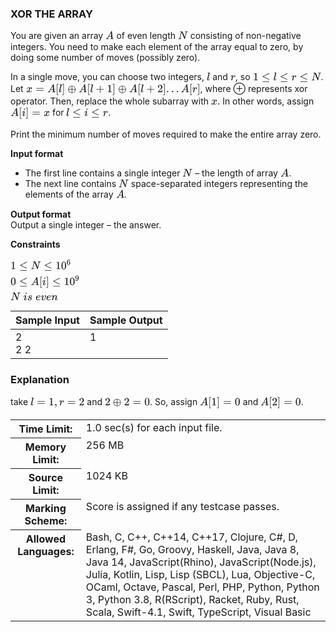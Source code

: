 ### XOR THE ARRAY

<p>You are given an array <svg width="1.743ex" height="2.143ex" viewBox="0 -805.7 750.5 922.5" role="img" focusable="false" aria-hidden="true" style="vertical-align: -0.271ex;"><defs><path stroke-width="1" id="E1-MJMATHI-41" d="M208 74Q208 50 254 46Q272 46 272 35Q272 34 270 22Q267 8 264 4T251 0Q249 0 239 0T205 1T141 2Q70 2 50 0H42Q35 7 35 11Q37 38 48 46H62Q132 49 164 96Q170 102 345 401T523 704Q530 716 547 716H555H572Q578 707 578 706L606 383Q634 60 636 57Q641 46 701 46Q726 46 726 36Q726 34 723 22Q720 7 718 4T704 0Q701 0 690 0T651 1T578 2Q484 2 455 0H443Q437 6 437 9T439 27Q443 40 445 43L449 46H469Q523 49 533 63L521 213H283L249 155Q208 86 208 74ZM516 260Q516 271 504 416T490 562L463 519Q447 492 400 412L310 260L413 259Q516 259 516 260Z"></path></defs><g stroke="currentColor" fill="currentColor" stroke-width="0" transform="matrix(1 0 0 -1 0 0)"><use xlink:href="#E1-MJMATHI-41" x="0" y="0"></use></g></svg> of even length <svg width="2.064ex" height="2.009ex" viewBox="0 -748.3 888.5 865.1" role="img" focusable="false" aria-hidden="true" style="vertical-align: -0.271ex;"><defs><path stroke-width="1" id="E2-MJMATHI-4E" d="M234 637Q231 637 226 637Q201 637 196 638T191 649Q191 676 202 682Q204 683 299 683Q376 683 387 683T401 677Q612 181 616 168L670 381Q723 592 723 606Q723 633 659 637Q635 637 635 648Q635 650 637 660Q641 676 643 679T653 683Q656 683 684 682T767 680Q817 680 843 681T873 682Q888 682 888 672Q888 650 880 642Q878 637 858 637Q787 633 769 597L620 7Q618 0 599 0Q585 0 582 2Q579 5 453 305L326 604L261 344Q196 88 196 79Q201 46 268 46H278Q284 41 284 38T282 19Q278 6 272 0H259Q228 2 151 2Q123 2 100 2T63 2T46 1Q31 1 31 10Q31 14 34 26T39 40Q41 46 62 46Q130 49 150 85Q154 91 221 362L289 634Q287 635 234 637Z"></path></defs><g stroke="currentColor" fill="currentColor" stroke-width="0" transform="matrix(1 0 0 -1 0 0)"><use xlink:href="#E2-MJMATHI-4E" x="0" y="0"></use></g></svg> consisting of non-negative integers. You need to make each element of the array equal to zero, by doing some number of moves (possibly zero).</p>
<p>In a single move, you can choose two integers, <svg width="0.693ex" height="2.143ex" viewBox="0 -805.7 298.5 922.5" role="img" focusable="false" aria-hidden="true" style="vertical-align: -0.271ex;"><defs><path stroke-width="1" id="E3-MJMATHI-6C" d="M117 59Q117 26 142 26Q179 26 205 131Q211 151 215 152Q217 153 225 153H229Q238 153 241 153T246 151T248 144Q247 138 245 128T234 90T214 43T183 6T137 -11Q101 -11 70 11T38 85Q38 97 39 102L104 360Q167 615 167 623Q167 626 166 628T162 632T157 634T149 635T141 636T132 637T122 637Q112 637 109 637T101 638T95 641T94 647Q94 649 96 661Q101 680 107 682T179 688Q194 689 213 690T243 693T254 694Q266 694 266 686Q266 675 193 386T118 83Q118 81 118 75T117 65V59Z"></path></defs><g stroke="currentColor" fill="currentColor" stroke-width="0" transform="matrix(1 0 0 -1 0 0)"><use xlink:href="#E3-MJMATHI-6C" x="0" y="0"></use></g></svg> and <svg width="1.049ex" height="1.476ex" viewBox="0 -518.7 451.5 635.5" role="img" focusable="false" aria-hidden="true" style="vertical-align: -0.271ex;"><defs><path stroke-width="1" id="E4-MJMATHI-72" d="M21 287Q22 290 23 295T28 317T38 348T53 381T73 411T99 433T132 442Q161 442 183 430T214 408T225 388Q227 382 228 382T236 389Q284 441 347 441H350Q398 441 422 400Q430 381 430 363Q430 333 417 315T391 292T366 288Q346 288 334 299T322 328Q322 376 378 392Q356 405 342 405Q286 405 239 331Q229 315 224 298T190 165Q156 25 151 16Q138 -11 108 -11Q95 -11 87 -5T76 7T74 17Q74 30 114 189T154 366Q154 405 128 405Q107 405 92 377T68 316T57 280Q55 278 41 278H27Q21 284 21 287Z"></path></defs><g stroke="currentColor" fill="currentColor" stroke-width="0" transform="matrix(1 0 0 -1 0 0)"><use xlink:href="#E4-MJMATHI-72" x="0" y="0"></use></g></svg>, so <svg width="14.263ex" height="2.409ex" viewBox="0 -805.7 6141.2 1037.3" role="img" focusable="false" aria-hidden="true" style="vertical-align: -0.538ex;"><defs><path stroke-width="1" id="E5-MJMAIN-31" d="M213 578L200 573Q186 568 160 563T102 556H83V602H102Q149 604 189 617T245 641T273 663Q275 666 285 666Q294 666 302 660V361L303 61Q310 54 315 52T339 48T401 46H427V0H416Q395 3 257 3Q121 3 100 0H88V46H114Q136 46 152 46T177 47T193 50T201 52T207 57T213 61V578Z"></path><path stroke-width="1" id="E5-MJMAIN-2264" d="M674 636Q682 636 688 630T694 615T687 601Q686 600 417 472L151 346L399 228Q687 92 691 87Q694 81 694 76Q694 58 676 56H670L382 192Q92 329 90 331Q83 336 83 348Q84 359 96 365Q104 369 382 500T665 634Q669 636 674 636ZM84 -118Q84 -108 99 -98H678Q694 -104 694 -118Q694 -130 679 -138H98Q84 -131 84 -118Z"></path><path stroke-width="1" id="E5-MJMATHI-6C" d="M117 59Q117 26 142 26Q179 26 205 131Q211 151 215 152Q217 153 225 153H229Q238 153 241 153T246 151T248 144Q247 138 245 128T234 90T214 43T183 6T137 -11Q101 -11 70 11T38 85Q38 97 39 102L104 360Q167 615 167 623Q167 626 166 628T162 632T157 634T149 635T141 636T132 637T122 637Q112 637 109 637T101 638T95 641T94 647Q94 649 96 661Q101 680 107 682T179 688Q194 689 213 690T243 693T254 694Q266 694 266 686Q266 675 193 386T118 83Q118 81 118 75T117 65V59Z"></path><path stroke-width="1" id="E5-MJMATHI-72" d="M21 287Q22 290 23 295T28 317T38 348T53 381T73 411T99 433T132 442Q161 442 183 430T214 408T225 388Q227 382 228 382T236 389Q284 441 347 441H350Q398 441 422 400Q430 381 430 363Q430 333 417 315T391 292T366 288Q346 288 334 299T322 328Q322 376 378 392Q356 405 342 405Q286 405 239 331Q229 315 224 298T190 165Q156 25 151 16Q138 -11 108 -11Q95 -11 87 -5T76 7T74 17Q74 30 114 189T154 366Q154 405 128 405Q107 405 92 377T68 316T57 280Q55 278 41 278H27Q21 284 21 287Z"></path><path stroke-width="1" id="E5-MJMATHI-4E" d="M234 637Q231 637 226 637Q201 637 196 638T191 649Q191 676 202 682Q204 683 299 683Q376 683 387 683T401 677Q612 181 616 168L670 381Q723 592 723 606Q723 633 659 637Q635 637 635 648Q635 650 637 660Q641 676 643 679T653 683Q656 683 684 682T767 680Q817 680 843 681T873 682Q888 682 888 672Q888 650 880 642Q878 637 858 637Q787 633 769 597L620 7Q618 0 599 0Q585 0 582 2Q579 5 453 305L326 604L261 344Q196 88 196 79Q201 46 268 46H278Q284 41 284 38T282 19Q278 6 272 0H259Q228 2 151 2Q123 2 100 2T63 2T46 1Q31 1 31 10Q31 14 34 26T39 40Q41 46 62 46Q130 49 150 85Q154 91 221 362L289 634Q287 635 234 637Z"></path></defs><g stroke="currentColor" fill="currentColor" stroke-width="0" transform="matrix(1 0 0 -1 0 0)"><use xlink:href="#E5-MJMAIN-31" x="0" y="0"></use><use xlink:href="#E5-MJMAIN-2264" x="778" y="0"></use><use xlink:href="#E5-MJMATHI-6C" x="1834" y="0"></use><use xlink:href="#E5-MJMAIN-2264" x="2410" y="0"></use><use xlink:href="#E5-MJMATHI-72" x="3467" y="0"></use><use xlink:href="#E5-MJMAIN-2264" x="4196" y="0"></use><use xlink:href="#E5-MJMATHI-4E" x="5252" y="0"></use></g></svg>. Let <svg width="36.492ex" height="2.809ex" viewBox="0 -863.1 15711.8 1209.6" role="img" focusable="false" aria-hidden="true" style="vertical-align: -0.805ex;"><defs><path stroke-width="1" id="E6-MJMATHI-78" d="M52 289Q59 331 106 386T222 442Q257 442 286 424T329 379Q371 442 430 442Q467 442 494 420T522 361Q522 332 508 314T481 292T458 288Q439 288 427 299T415 328Q415 374 465 391Q454 404 425 404Q412 404 406 402Q368 386 350 336Q290 115 290 78Q290 50 306 38T341 26Q378 26 414 59T463 140Q466 150 469 151T485 153H489Q504 153 504 145Q504 144 502 134Q486 77 440 33T333 -11Q263 -11 227 52Q186 -10 133 -10H127Q78 -10 57 16T35 71Q35 103 54 123T99 143Q142 143 142 101Q142 81 130 66T107 46T94 41L91 40Q91 39 97 36T113 29T132 26Q168 26 194 71Q203 87 217 139T245 247T261 313Q266 340 266 352Q266 380 251 392T217 404Q177 404 142 372T93 290Q91 281 88 280T72 278H58Q52 284 52 289Z"></path><path stroke-width="1" id="E6-MJMAIN-3D" d="M56 347Q56 360 70 367H707Q722 359 722 347Q722 336 708 328L390 327H72Q56 332 56 347ZM56 153Q56 168 72 173H708Q722 163 722 153Q722 140 707 133H70Q56 140 56 153Z"></path><path stroke-width="1" id="E6-MJMATHI-41" d="M208 74Q208 50 254 46Q272 46 272 35Q272 34 270 22Q267 8 264 4T251 0Q249 0 239 0T205 1T141 2Q70 2 50 0H42Q35 7 35 11Q37 38 48 46H62Q132 49 164 96Q170 102 345 401T523 704Q530 716 547 716H555H572Q578 707 578 706L606 383Q634 60 636 57Q641 46 701 46Q726 46 726 36Q726 34 723 22Q720 7 718 4T704 0Q701 0 690 0T651 1T578 2Q484 2 455 0H443Q437 6 437 9T439 27Q443 40 445 43L449 46H469Q523 49 533 63L521 213H283L249 155Q208 86 208 74ZM516 260Q516 271 504 416T490 562L463 519Q447 492 400 412L310 260L413 259Q516 259 516 260Z"></path><path stroke-width="1" id="E6-MJMAIN-5B" d="M118 -250V750H255V710H158V-210H255V-250H118Z"></path><path stroke-width="1" id="E6-MJMATHI-6C" d="M117 59Q117 26 142 26Q179 26 205 131Q211 151 215 152Q217 153 225 153H229Q238 153 241 153T246 151T248 144Q247 138 245 128T234 90T214 43T183 6T137 -11Q101 -11 70 11T38 85Q38 97 39 102L104 360Q167 615 167 623Q167 626 166 628T162 632T157 634T149 635T141 636T132 637T122 637Q112 637 109 637T101 638T95 641T94 647Q94 649 96 661Q101 680 107 682T179 688Q194 689 213 690T243 693T254 694Q266 694 266 686Q266 675 193 386T118 83Q118 81 118 75T117 65V59Z"></path><path stroke-width="1" id="E6-MJMAIN-5D" d="M22 710V750H159V-250H22V-210H119V710H22Z"></path><path stroke-width="1" id="E6-MJMAIN-2295" d="M56 250Q56 394 156 488T384 583Q530 583 626 485T722 250Q722 110 625 14T390 -83Q249 -83 153 14T56 250ZM364 542Q308 539 251 509T148 418T96 278V270H369V542H364ZM681 278Q675 338 650 386T592 462T522 509T458 535T412 542H409V270H681V278ZM96 222Q104 150 139 95T219 12T302 -29T366 -42H369V230H96V222ZM681 222V230H409V-42H412Q429 -42 456 -36T521 -10T590 37T649 113T681 222Z"></path><path stroke-width="1" id="E6-MJMAIN-2B" d="M56 237T56 250T70 270H369V420L370 570Q380 583 389 583Q402 583 409 568V270H707Q722 262 722 250T707 230H409V-68Q401 -82 391 -82H389H387Q375 -82 369 -68V230H70Q56 237 56 250Z"></path><path stroke-width="1" id="E6-MJMAIN-31" d="M213 578L200 573Q186 568 160 563T102 556H83V602H102Q149 604 189 617T245 641T273 663Q275 666 285 666Q294 666 302 660V361L303 61Q310 54 315 52T339 48T401 46H427V0H416Q395 3 257 3Q121 3 100 0H88V46H114Q136 46 152 46T177 47T193 50T201 52T207 57T213 61V578Z"></path><path stroke-width="1" id="E6-MJMAIN-32" d="M109 429Q82 429 66 447T50 491Q50 562 103 614T235 666Q326 666 387 610T449 465Q449 422 429 383T381 315T301 241Q265 210 201 149L142 93L218 92Q375 92 385 97Q392 99 409 186V189H449V186Q448 183 436 95T421 3V0H50V19V31Q50 38 56 46T86 81Q115 113 136 137Q145 147 170 174T204 211T233 244T261 278T284 308T305 340T320 369T333 401T340 431T343 464Q343 527 309 573T212 619Q179 619 154 602T119 569T109 550Q109 549 114 549Q132 549 151 535T170 489Q170 464 154 447T109 429Z"></path><path stroke-width="1" id="E6-MJMAIN-2E" d="M78 60Q78 84 95 102T138 120Q162 120 180 104T199 61Q199 36 182 18T139 0T96 17T78 60Z"></path><path stroke-width="1" id="E6-MJMATHI-72" d="M21 287Q22 290 23 295T28 317T38 348T53 381T73 411T99 433T132 442Q161 442 183 430T214 408T225 388Q227 382 228 382T236 389Q284 441 347 441H350Q398 441 422 400Q430 381 430 363Q430 333 417 315T391 292T366 288Q346 288 334 299T322 328Q322 376 378 392Q356 405 342 405Q286 405 239 331Q229 315 224 298T190 165Q156 25 151 16Q138 -11 108 -11Q95 -11 87 -5T76 7T74 17Q74 30 114 189T154 366Q154 405 128 405Q107 405 92 377T68 316T57 280Q55 278 41 278H27Q21 284 21 287Z"></path></defs><g stroke="currentColor" fill="currentColor" stroke-width="0" transform="matrix(1 0 0 -1 0 0)"><use xlink:href="#E6-MJMATHI-78" x="0" y="0"></use><use xlink:href="#E6-MJMAIN-3D" x="850" y="0"></use><use xlink:href="#E6-MJMATHI-41" x="1906" y="0"></use><use xlink:href="#E6-MJMAIN-5B" x="2657" y="0"></use><use xlink:href="#E6-MJMATHI-6C" x="2935" y="0"></use><use xlink:href="#E6-MJMAIN-5D" x="3234" y="0"></use><use xlink:href="#E6-MJMAIN-2295" x="3734" y="0"></use><use xlink:href="#E6-MJMATHI-41" x="4735" y="0"></use><use xlink:href="#E6-MJMAIN-5B" x="5486" y="0"></use><use xlink:href="#E6-MJMATHI-6C" x="5764" y="0"></use><use xlink:href="#E6-MJMAIN-2B" x="6285" y="0"></use><use xlink:href="#E6-MJMAIN-31" x="7285" y="0"></use><use xlink:href="#E6-MJMAIN-5D" x="7786" y="0"></use><use xlink:href="#E6-MJMAIN-2295" x="8287" y="0"></use><use xlink:href="#E6-MJMATHI-41" x="9287" y="0"></use><use xlink:href="#E6-MJMAIN-5B" x="10038" y="0"></use><use xlink:href="#E6-MJMATHI-6C" x="10316" y="0"></use><use xlink:href="#E6-MJMAIN-2B" x="10837" y="0"></use><use xlink:href="#E6-MJMAIN-32" x="11838" y="0"></use><use xlink:href="#E6-MJMAIN-5D" x="12338" y="0"></use><use xlink:href="#E6-MJMAIN-2E" x="12617" y="0"></use><use xlink:href="#E6-MJMAIN-2E" x="13062" y="0"></use><use xlink:href="#E6-MJMAIN-2E" x="13507" y="0"></use><use xlink:href="#E6-MJMATHI-41" x="13952" y="0"></use><use xlink:href="#E6-MJMAIN-5B" x="14703" y="0"></use><use xlink:href="#E6-MJMATHI-72" x="14981" y="0"></use><use xlink:href="#E6-MJMAIN-5D" x="15433" y="0"></use></g></svg>, where ⊕ represents xor operator. Then, replace the whole subarray with <svg width="1.33ex" height="1.476ex" viewBox="0 -518.7 572.5 635.5" role="img" focusable="false" aria-hidden="true" style="vertical-align: -0.271ex;"><defs><path stroke-width="1" id="E7-MJMATHI-78" d="M52 289Q59 331 106 386T222 442Q257 442 286 424T329 379Q371 442 430 442Q467 442 494 420T522 361Q522 332 508 314T481 292T458 288Q439 288 427 299T415 328Q415 374 465 391Q454 404 425 404Q412 404 406 402Q368 386 350 336Q290 115 290 78Q290 50 306 38T341 26Q378 26 414 59T463 140Q466 150 469 151T485 153H489Q504 153 504 145Q504 144 502 134Q486 77 440 33T333 -11Q263 -11 227 52Q186 -10 133 -10H127Q78 -10 57 16T35 71Q35 103 54 123T99 143Q142 143 142 101Q142 81 130 66T107 46T94 41L91 40Q91 39 97 36T113 29T132 26Q168 26 194 71Q203 87 217 139T245 247T261 313Q266 340 266 352Q266 380 251 392T217 404Q177 404 142 372T93 290Q91 281 88 280T72 278H58Q52 284 52 289Z"></path></defs><g stroke="currentColor" fill="currentColor" stroke-width="0" transform="matrix(1 0 0 -1 0 0)"><use xlink:href="#E7-MJMATHI-78" x="0" y="0"></use></g></svg>. In other words, assign <svg width="8.267ex" height="2.809ex" viewBox="0 -863.1 3559.6 1209.6" role="img" focusable="false" aria-hidden="true" style="vertical-align: -0.805ex;"><defs><path stroke-width="1" id="E8-MJMATHI-41" d="M208 74Q208 50 254 46Q272 46 272 35Q272 34 270 22Q267 8 264 4T251 0Q249 0 239 0T205 1T141 2Q70 2 50 0H42Q35 7 35 11Q37 38 48 46H62Q132 49 164 96Q170 102 345 401T523 704Q530 716 547 716H555H572Q578 707 578 706L606 383Q634 60 636 57Q641 46 701 46Q726 46 726 36Q726 34 723 22Q720 7 718 4T704 0Q701 0 690 0T651 1T578 2Q484 2 455 0H443Q437 6 437 9T439 27Q443 40 445 43L449 46H469Q523 49 533 63L521 213H283L249 155Q208 86 208 74ZM516 260Q516 271 504 416T490 562L463 519Q447 492 400 412L310 260L413 259Q516 259 516 260Z"></path><path stroke-width="1" id="E8-MJMAIN-5B" d="M118 -250V750H255V710H158V-210H255V-250H118Z"></path><path stroke-width="1" id="E8-MJMATHI-69" d="M184 600Q184 624 203 642T247 661Q265 661 277 649T290 619Q290 596 270 577T226 557Q211 557 198 567T184 600ZM21 287Q21 295 30 318T54 369T98 420T158 442Q197 442 223 419T250 357Q250 340 236 301T196 196T154 83Q149 61 149 51Q149 26 166 26Q175 26 185 29T208 43T235 78T260 137Q263 149 265 151T282 153Q302 153 302 143Q302 135 293 112T268 61T223 11T161 -11Q129 -11 102 10T74 74Q74 91 79 106T122 220Q160 321 166 341T173 380Q173 404 156 404H154Q124 404 99 371T61 287Q60 286 59 284T58 281T56 279T53 278T49 278T41 278H27Q21 284 21 287Z"></path><path stroke-width="1" id="E8-MJMAIN-5D" d="M22 710V750H159V-250H22V-210H119V710H22Z"></path><path stroke-width="1" id="E8-MJMAIN-3D" d="M56 347Q56 360 70 367H707Q722 359 722 347Q722 336 708 328L390 327H72Q56 332 56 347ZM56 153Q56 168 72 173H708Q722 163 722 153Q722 140 707 133H70Q56 140 56 153Z"></path><path stroke-width="1" id="E8-MJMATHI-78" d="M52 289Q59 331 106 386T222 442Q257 442 286 424T329 379Q371 442 430 442Q467 442 494 420T522 361Q522 332 508 314T481 292T458 288Q439 288 427 299T415 328Q415 374 465 391Q454 404 425 404Q412 404 406 402Q368 386 350 336Q290 115 290 78Q290 50 306 38T341 26Q378 26 414 59T463 140Q466 150 469 151T485 153H489Q504 153 504 145Q504 144 502 134Q486 77 440 33T333 -11Q263 -11 227 52Q186 -10 133 -10H127Q78 -10 57 16T35 71Q35 103 54 123T99 143Q142 143 142 101Q142 81 130 66T107 46T94 41L91 40Q91 39 97 36T113 29T132 26Q168 26 194 71Q203 87 217 139T245 247T261 313Q266 340 266 352Q266 380 251 392T217 404Q177 404 142 372T93 290Q91 281 88 280T72 278H58Q52 284 52 289Z"></path></defs><g stroke="currentColor" fill="currentColor" stroke-width="0" transform="matrix(1 0 0 -1 0 0)"><use xlink:href="#E8-MJMATHI-41" x="0" y="0"></use><use xlink:href="#E8-MJMAIN-5B" x="750" y="0"></use><use xlink:href="#E8-MJMATHI-69" x="1029" y="0"></use><use xlink:href="#E8-MJMAIN-5D" x="1374" y="0"></use><use xlink:href="#E8-MJMAIN-3D" x="1930" y="0"></use><use xlink:href="#E8-MJMATHI-78" x="2987" y="0"></use></g></svg> for <svg width="8.741ex" height="2.409ex" viewBox="0 -805.7 3763.6 1037.3" role="img" focusable="false" aria-hidden="true" style="vertical-align: -0.538ex;"><defs><path stroke-width="1" id="E9-MJMATHI-6C" d="M117 59Q117 26 142 26Q179 26 205 131Q211 151 215 152Q217 153 225 153H229Q238 153 241 153T246 151T248 144Q247 138 245 128T234 90T214 43T183 6T137 -11Q101 -11 70 11T38 85Q38 97 39 102L104 360Q167 615 167 623Q167 626 166 628T162 632T157 634T149 635T141 636T132 637T122 637Q112 637 109 637T101 638T95 641T94 647Q94 649 96 661Q101 680 107 682T179 688Q194 689 213 690T243 693T254 694Q266 694 266 686Q266 675 193 386T118 83Q118 81 118 75T117 65V59Z"></path><path stroke-width="1" id="E9-MJMAIN-2264" d="M674 636Q682 636 688 630T694 615T687 601Q686 600 417 472L151 346L399 228Q687 92 691 87Q694 81 694 76Q694 58 676 56H670L382 192Q92 329 90 331Q83 336 83 348Q84 359 96 365Q104 369 382 500T665 634Q669 636 674 636ZM84 -118Q84 -108 99 -98H678Q694 -104 694 -118Q694 -130 679 -138H98Q84 -131 84 -118Z"></path><path stroke-width="1" id="E9-MJMATHI-69" d="M184 600Q184 624 203 642T247 661Q265 661 277 649T290 619Q290 596 270 577T226 557Q211 557 198 567T184 600ZM21 287Q21 295 30 318T54 369T98 420T158 442Q197 442 223 419T250 357Q250 340 236 301T196 196T154 83Q149 61 149 51Q149 26 166 26Q175 26 185 29T208 43T235 78T260 137Q263 149 265 151T282 153Q302 153 302 143Q302 135 293 112T268 61T223 11T161 -11Q129 -11 102 10T74 74Q74 91 79 106T122 220Q160 321 166 341T173 380Q173 404 156 404H154Q124 404 99 371T61 287Q60 286 59 284T58 281T56 279T53 278T49 278T41 278H27Q21 284 21 287Z"></path><path stroke-width="1" id="E9-MJMATHI-72" d="M21 287Q22 290 23 295T28 317T38 348T53 381T73 411T99 433T132 442Q161 442 183 430T214 408T225 388Q227 382 228 382T236 389Q284 441 347 441H350Q398 441 422 400Q430 381 430 363Q430 333 417 315T391 292T366 288Q346 288 334 299T322 328Q322 376 378 392Q356 405 342 405Q286 405 239 331Q229 315 224 298T190 165Q156 25 151 16Q138 -11 108 -11Q95 -11 87 -5T76 7T74 17Q74 30 114 189T154 366Q154 405 128 405Q107 405 92 377T68 316T57 280Q55 278 41 278H27Q21 284 21 287Z"></path></defs><g stroke="currentColor" fill="currentColor" stroke-width="0" transform="matrix(1 0 0 -1 0 0)"><use xlink:href="#E9-MJMATHI-6C" x="0" y="0"></use><use xlink:href="#E9-MJMAIN-2264" x="576" y="0"></use><use xlink:href="#E9-MJMATHI-69" x="1632" y="0"></use><use xlink:href="#E9-MJMAIN-2264" x="2255" y="0"></use><use xlink:href="#E9-MJMATHI-72" x="3312" y="0"></use></g></svg>.</p>
<p>Print the minimum number of moves required to make the entire array zero.</p>
<p><strong>Input format</strong></p>
<ul>
	<li>The first line contains a single integer <svg width="2.064ex" height="2.009ex" viewBox="0 -748.3 888.5 865.1" role="img" focusable="false" aria-hidden="true" style="vertical-align: -0.271ex;"><defs><path stroke-width="1" id="E10-MJMATHI-4E" d="M234 637Q231 637 226 637Q201 637 196 638T191 649Q191 676 202 682Q204 683 299 683Q376 683 387 683T401 677Q612 181 616 168L670 381Q723 592 723 606Q723 633 659 637Q635 637 635 648Q635 650 637 660Q641 676 643 679T653 683Q656 683 684 682T767 680Q817 680 843 681T873 682Q888 682 888 672Q888 650 880 642Q878 637 858 637Q787 633 769 597L620 7Q618 0 599 0Q585 0 582 2Q579 5 453 305L326 604L261 344Q196 88 196 79Q201 46 268 46H278Q284 41 284 38T282 19Q278 6 272 0H259Q228 2 151 2Q123 2 100 2T63 2T46 1Q31 1 31 10Q31 14 34 26T39 40Q41 46 62 46Q130 49 150 85Q154 91 221 362L289 634Q287 635 234 637Z"></path></defs><g stroke="currentColor" fill="currentColor" stroke-width="0" transform="matrix(1 0 0 -1 0 0)"><use xlink:href="#E10-MJMATHI-4E" x="0" y="0"></use></g></svg> – the length of array <svg width="1.743ex" height="2.143ex" viewBox="0 -805.7 750.5 922.5" role="img" focusable="false" aria-hidden="true" style="vertical-align: -0.271ex;"><defs><path stroke-width="1" id="E11-MJMATHI-41" d="M208 74Q208 50 254 46Q272 46 272 35Q272 34 270 22Q267 8 264 4T251 0Q249 0 239 0T205 1T141 2Q70 2 50 0H42Q35 7 35 11Q37 38 48 46H62Q132 49 164 96Q170 102 345 401T523 704Q530 716 547 716H555H572Q578 707 578 706L606 383Q634 60 636 57Q641 46 701 46Q726 46 726 36Q726 34 723 22Q720 7 718 4T704 0Q701 0 690 0T651 1T578 2Q484 2 455 0H443Q437 6 437 9T439 27Q443 40 445 43L449 46H469Q523 49 533 63L521 213H283L249 155Q208 86 208 74ZM516 260Q516 271 504 416T490 562L463 519Q447 492 400 412L310 260L413 259Q516 259 516 260Z"></path></defs><g stroke="currentColor" fill="currentColor" stroke-width="0" transform="matrix(1 0 0 -1 0 0)"><use xlink:href="#E11-MJMATHI-41" x="0" y="0"></use></g></svg>.</li>
	<li>The next line contains <svg width="2.064ex" height="2.009ex" viewBox="0 -748.3 888.5 865.1" role="img" focusable="false" aria-hidden="true" style="vertical-align: -0.271ex;"><defs><path stroke-width="1" id="E12-MJMATHI-4E" d="M234 637Q231 637 226 637Q201 637 196 638T191 649Q191 676 202 682Q204 683 299 683Q376 683 387 683T401 677Q612 181 616 168L670 381Q723 592 723 606Q723 633 659 637Q635 637 635 648Q635 650 637 660Q641 676 643 679T653 683Q656 683 684 682T767 680Q817 680 843 681T873 682Q888 682 888 672Q888 650 880 642Q878 637 858 637Q787 633 769 597L620 7Q618 0 599 0Q585 0 582 2Q579 5 453 305L326 604L261 344Q196 88 196 79Q201 46 268 46H278Q284 41 284 38T282 19Q278 6 272 0H259Q228 2 151 2Q123 2 100 2T63 2T46 1Q31 1 31 10Q31 14 34 26T39 40Q41 46 62 46Q130 49 150 85Q154 91 221 362L289 634Q287 635 234 637Z"></path></defs><g stroke="currentColor" fill="currentColor" stroke-width="0" transform="matrix(1 0 0 -1 0 0)"><use xlink:href="#E12-MJMATHI-4E" x="0" y="0"></use></g></svg> space-separated integers representing the elements of the array <svg width="1.743ex" height="2.143ex" viewBox="0 -805.7 750.5 922.5" role="img" focusable="false" aria-hidden="true" style="vertical-align: -0.271ex;"><defs><path stroke-width="1" id="E13-MJMATHI-41" d="M208 74Q208 50 254 46Q272 46 272 35Q272 34 270 22Q267 8 264 4T251 0Q249 0 239 0T205 1T141 2Q70 2 50 0H42Q35 7 35 11Q37 38 48 46H62Q132 49 164 96Q170 102 345 401T523 704Q530 716 547 716H555H572Q578 707 578 706L606 383Q634 60 636 57Q641 46 701 46Q726 46 726 36Q726 34 723 22Q720 7 718 4T704 0Q701 0 690 0T651 1T578 2Q484 2 455 0H443Q437 6 437 9T439 27Q443 40 445 43L449 46H469Q523 49 533 63L521 213H283L249 155Q208 86 208 74ZM516 260Q516 271 504 416T490 562L463 519Q447 492 400 412L310 260L413 259Q516 259 516 260Z"></path></defs><g stroke="currentColor" fill="currentColor" stroke-width="0" transform="matrix(1 0 0 -1 0 0)"><use xlink:href="#E13-MJMATHI-41" x="0" y="0"></use></g></svg>.</li>
</ul>
<p><strong>Output format</strong><br>
Output a single integer – the answer.</p>
<p><strong>Constraints</strong></p>
<p><svg width="14.578ex" height="8.943ex" viewBox="0 -977.9 6276.5 3850.3" role="img" focusable="false" aria-hidden="true" style="vertical-align: -6.671ex;"><defs><path stroke-width="1" id="E14-MJMAIN-31" d="M213 578L200 573Q186 568 160 563T102 556H83V602H102Q149 604 189 617T245 641T273 663Q275 666 285 666Q294 666 302 660V361L303 61Q310 54 315 52T339 48T401 46H427V0H416Q395 3 257 3Q121 3 100 0H88V46H114Q136 46 152 46T177 47T193 50T201 52T207 57T213 61V578Z"></path><path stroke-width="1" id="E14-MJMAIN-2264" d="M674 636Q682 636 688 630T694 615T687 601Q686 600 417 472L151 346L399 228Q687 92 691 87Q694 81 694 76Q694 58 676 56H670L382 192Q92 329 90 331Q83 336 83 348Q84 359 96 365Q104 369 382 500T665 634Q669 636 674 636ZM84 -118Q84 -108 99 -98H678Q694 -104 694 -118Q694 -130 679 -138H98Q84 -131 84 -118Z"></path><path stroke-width="1" id="E14-MJMATHI-4E" d="M234 637Q231 637 226 637Q201 637 196 638T191 649Q191 676 202 682Q204 683 299 683Q376 683 387 683T401 677Q612 181 616 168L670 381Q723 592 723 606Q723 633 659 637Q635 637 635 648Q635 650 637 660Q641 676 643 679T653 683Q656 683 684 682T767 680Q817 680 843 681T873 682Q888 682 888 672Q888 650 880 642Q878 637 858 637Q787 633 769 597L620 7Q618 0 599 0Q585 0 582 2Q579 5 453 305L326 604L261 344Q196 88 196 79Q201 46 268 46H278Q284 41 284 38T282 19Q278 6 272 0H259Q228 2 151 2Q123 2 100 2T63 2T46 1Q31 1 31 10Q31 14 34 26T39 40Q41 46 62 46Q130 49 150 85Q154 91 221 362L289 634Q287 635 234 637Z"></path><path stroke-width="1" id="E14-MJMAIN-30" d="M96 585Q152 666 249 666Q297 666 345 640T423 548Q460 465 460 320Q460 165 417 83Q397 41 362 16T301 -15T250 -22Q224 -22 198 -16T137 16T82 83Q39 165 39 320Q39 494 96 585ZM321 597Q291 629 250 629Q208 629 178 597Q153 571 145 525T137 333Q137 175 145 125T181 46Q209 16 250 16Q290 16 318 46Q347 76 354 130T362 333Q362 478 354 524T321 597Z"></path><path stroke-width="1" id="E14-MJMAIN-36" d="M42 313Q42 476 123 571T303 666Q372 666 402 630T432 550Q432 525 418 510T379 495Q356 495 341 509T326 548Q326 592 373 601Q351 623 311 626Q240 626 194 566Q147 500 147 364L148 360Q153 366 156 373Q197 433 263 433H267Q313 433 348 414Q372 400 396 374T435 317Q456 268 456 210V192Q456 169 451 149Q440 90 387 34T253 -22Q225 -22 199 -14T143 16T92 75T56 172T42 313ZM257 397Q227 397 205 380T171 335T154 278T148 216Q148 133 160 97T198 39Q222 21 251 21Q302 21 329 59Q342 77 347 104T352 209Q352 289 347 316T329 361Q302 397 257 397Z"></path><path stroke-width="1" id="E14-MJMATHI-41" d="M208 74Q208 50 254 46Q272 46 272 35Q272 34 270 22Q267 8 264 4T251 0Q249 0 239 0T205 1T141 2Q70 2 50 0H42Q35 7 35 11Q37 38 48 46H62Q132 49 164 96Q170 102 345 401T523 704Q530 716 547 716H555H572Q578 707 578 706L606 383Q634 60 636 57Q641 46 701 46Q726 46 726 36Q726 34 723 22Q720 7 718 4T704 0Q701 0 690 0T651 1T578 2Q484 2 455 0H443Q437 6 437 9T439 27Q443 40 445 43L449 46H469Q523 49 533 63L521 213H283L249 155Q208 86 208 74ZM516 260Q516 271 504 416T490 562L463 519Q447 492 400 412L310 260L413 259Q516 259 516 260Z"></path><path stroke-width="1" id="E14-MJMAIN-5B" d="M118 -250V750H255V710H158V-210H255V-250H118Z"></path><path stroke-width="1" id="E14-MJMATHI-69" d="M184 600Q184 624 203 642T247 661Q265 661 277 649T290 619Q290 596 270 577T226 557Q211 557 198 567T184 600ZM21 287Q21 295 30 318T54 369T98 420T158 442Q197 442 223 419T250 357Q250 340 236 301T196 196T154 83Q149 61 149 51Q149 26 166 26Q175 26 185 29T208 43T235 78T260 137Q263 149 265 151T282 153Q302 153 302 143Q302 135 293 112T268 61T223 11T161 -11Q129 -11 102 10T74 74Q74 91 79 106T122 220Q160 321 166 341T173 380Q173 404 156 404H154Q124 404 99 371T61 287Q60 286 59 284T58 281T56 279T53 278T49 278T41 278H27Q21 284 21 287Z"></path><path stroke-width="1" id="E14-MJMAIN-5D" d="M22 710V750H159V-250H22V-210H119V710H22Z"></path><path stroke-width="1" id="E14-MJMAIN-39" d="M352 287Q304 211 232 211Q154 211 104 270T44 396Q42 412 42 436V444Q42 537 111 606Q171 666 243 666Q245 666 249 666T257 665H261Q273 665 286 663T323 651T370 619T413 560Q456 472 456 334Q456 194 396 97Q361 41 312 10T208 -22Q147 -22 108 7T68 93T121 149Q143 149 158 135T173 96Q173 78 164 65T148 49T135 44L131 43Q131 41 138 37T164 27T206 22H212Q272 22 313 86Q352 142 352 280V287ZM244 248Q292 248 321 297T351 430Q351 508 343 542Q341 552 337 562T323 588T293 615T246 625Q208 625 181 598Q160 576 154 546T147 441Q147 358 152 329T172 282Q197 248 244 248Z"></path><path stroke-width="1" id="E14-MJMATHI-73" d="M131 289Q131 321 147 354T203 415T300 442Q362 442 390 415T419 355Q419 323 402 308T364 292Q351 292 340 300T328 326Q328 342 337 354T354 372T367 378Q368 378 368 379Q368 382 361 388T336 399T297 405Q249 405 227 379T204 326Q204 301 223 291T278 274T330 259Q396 230 396 163Q396 135 385 107T352 51T289 7T195 -10Q118 -10 86 19T53 87Q53 126 74 143T118 160Q133 160 146 151T160 120Q160 94 142 76T111 58Q109 57 108 57T107 55Q108 52 115 47T146 34T201 27Q237 27 263 38T301 66T318 97T323 122Q323 150 302 164T254 181T195 196T148 231Q131 256 131 289Z"></path><path stroke-width="1" id="E14-MJMATHI-65" d="M39 168Q39 225 58 272T107 350T174 402T244 433T307 442H310Q355 442 388 420T421 355Q421 265 310 237Q261 224 176 223Q139 223 138 221Q138 219 132 186T125 128Q125 81 146 54T209 26T302 45T394 111Q403 121 406 121Q410 121 419 112T429 98T420 82T390 55T344 24T281 -1T205 -11Q126 -11 83 42T39 168ZM373 353Q367 405 305 405Q272 405 244 391T199 357T170 316T154 280T149 261Q149 260 169 260Q282 260 327 284T373 353Z"></path><path stroke-width="1" id="E14-MJMATHI-76" d="M173 380Q173 405 154 405Q130 405 104 376T61 287Q60 286 59 284T58 281T56 279T53 278T49 278T41 278H27Q21 284 21 287Q21 294 29 316T53 368T97 419T160 441Q202 441 225 417T249 361Q249 344 246 335Q246 329 231 291T200 202T182 113Q182 86 187 69Q200 26 250 26Q287 26 319 60T369 139T398 222T409 277Q409 300 401 317T383 343T365 361T357 383Q357 405 376 424T417 443Q436 443 451 425T467 367Q467 340 455 284T418 159T347 40T241 -11Q177 -11 139 22Q102 54 102 117Q102 148 110 181T151 298Q173 362 173 380Z"></path><path stroke-width="1" id="E14-MJMATHI-6E" d="M21 287Q22 293 24 303T36 341T56 388T89 425T135 442Q171 442 195 424T225 390T231 369Q231 367 232 367L243 378Q304 442 382 442Q436 442 469 415T503 336T465 179T427 52Q427 26 444 26Q450 26 453 27Q482 32 505 65T540 145Q542 153 560 153Q580 153 580 145Q580 144 576 130Q568 101 554 73T508 17T439 -10Q392 -10 371 17T350 73Q350 92 386 193T423 345Q423 404 379 404H374Q288 404 229 303L222 291L189 157Q156 26 151 16Q138 -11 108 -11Q95 -11 87 -5T76 7T74 17Q74 30 112 180T152 343Q153 348 153 366Q153 405 129 405Q91 405 66 305Q60 285 60 284Q58 278 41 278H27Q21 284 21 287Z"></path></defs><g stroke="currentColor" fill="currentColor" stroke-width="0" transform="matrix(1 0 0 -1 0 0)"><use xlink:href="#E14-MJMAIN-31" x="0" y="0"></use><use xlink:href="#E14-MJMAIN-2264" x="778" y="0"></use><use xlink:href="#E14-MJMATHI-4E" x="1834" y="0"></use><use xlink:href="#E14-MJMAIN-2264" x="3000" y="0"></use><g transform="translate(4057,0)"><use xlink:href="#E14-MJMAIN-31"></use><use xlink:href="#E14-MJMAIN-30" x="500" y="0"></use><use transform="scale(0.707)" xlink:href="#E14-MJMAIN-36" x="1415" y="557"></use></g><g transform="translate(0,-1436)"><use xlink:href="#E14-MJMAIN-30" x="0" y="0"></use><use xlink:href="#E14-MJMAIN-2264" x="778" y="0"></use><use xlink:href="#E14-MJMATHI-41" x="1834" y="0"></use><use xlink:href="#E14-MJMAIN-5B" x="2585" y="0"></use><use xlink:href="#E14-MJMATHI-69" x="2863" y="0"></use><use xlink:href="#E14-MJMAIN-5D" x="3209" y="0"></use><use xlink:href="#E14-MJMAIN-2264" x="3765" y="0"></use><g transform="translate(4821,0)"><use xlink:href="#E14-MJMAIN-31"></use><use xlink:href="#E14-MJMAIN-30" x="500" y="0"></use><use transform="scale(0.707)" xlink:href="#E14-MJMAIN-39" x="1415" y="557"></use></g></g><g transform="translate(0,-2801)"><use xlink:href="#E14-MJMATHI-4E" x="0" y="0"></use><use xlink:href="#E14-MJMATHI-69" x="1166" y="0"></use><use xlink:href="#E14-MJMATHI-73" x="1511" y="0"></use><use xlink:href="#E14-MJMATHI-65" x="2259" y="0"></use><use xlink:href="#E14-MJMATHI-76" x="2725" y="0"></use><use xlink:href="#E14-MJMATHI-65" x="3211" y="0"></use><use xlink:href="#E14-MJMATHI-6E" x="3677" y="0"></use></g></g></svg></p>
<table>
  <thead>
    <th>Sample Input</th>
    <th>Sample Output</th>
  </thead>
  <tbody valign="top">
    <td>2<br>2 2</td>
    <td>1</td>
  </tbody>
</table>

### Explanation

<p>take <svg width="11.298ex" height="2.543ex" viewBox="0 -805.7 4864.3 1094.7" role="img" focusable="false" aria-hidden="true" style="vertical-align: -0.671ex;"><defs><path stroke-width="1" id="E15-MJMATHI-6C" d="M117 59Q117 26 142 26Q179 26 205 131Q211 151 215 152Q217 153 225 153H229Q238 153 241 153T246 151T248 144Q247 138 245 128T234 90T214 43T183 6T137 -11Q101 -11 70 11T38 85Q38 97 39 102L104 360Q167 615 167 623Q167 626 166 628T162 632T157 634T149 635T141 636T132 637T122 637Q112 637 109 637T101 638T95 641T94 647Q94 649 96 661Q101 680 107 682T179 688Q194 689 213 690T243 693T254 694Q266 694 266 686Q266 675 193 386T118 83Q118 81 118 75T117 65V59Z"></path><path stroke-width="1" id="E15-MJMAIN-3D" d="M56 347Q56 360 70 367H707Q722 359 722 347Q722 336 708 328L390 327H72Q56 332 56 347ZM56 153Q56 168 72 173H708Q722 163 722 153Q722 140 707 133H70Q56 140 56 153Z"></path><path stroke-width="1" id="E15-MJMAIN-31" d="M213 578L200 573Q186 568 160 563T102 556H83V602H102Q149 604 189 617T245 641T273 663Q275 666 285 666Q294 666 302 660V361L303 61Q310 54 315 52T339 48T401 46H427V0H416Q395 3 257 3Q121 3 100 0H88V46H114Q136 46 152 46T177 47T193 50T201 52T207 57T213 61V578Z"></path><path stroke-width="1" id="E15-MJMAIN-2C" d="M78 35T78 60T94 103T137 121Q165 121 187 96T210 8Q210 -27 201 -60T180 -117T154 -158T130 -185T117 -194Q113 -194 104 -185T95 -172Q95 -168 106 -156T131 -126T157 -76T173 -3V9L172 8Q170 7 167 6T161 3T152 1T140 0Q113 0 96 17Z"></path><path stroke-width="1" id="E15-MJMATHI-72" d="M21 287Q22 290 23 295T28 317T38 348T53 381T73 411T99 433T132 442Q161 442 183 430T214 408T225 388Q227 382 228 382T236 389Q284 441 347 441H350Q398 441 422 400Q430 381 430 363Q430 333 417 315T391 292T366 288Q346 288 334 299T322 328Q322 376 378 392Q356 405 342 405Q286 405 239 331Q229 315 224 298T190 165Q156 25 151 16Q138 -11 108 -11Q95 -11 87 -5T76 7T74 17Q74 30 114 189T154 366Q154 405 128 405Q107 405 92 377T68 316T57 280Q55 278 41 278H27Q21 284 21 287Z"></path><path stroke-width="1" id="E15-MJMAIN-32" d="M109 429Q82 429 66 447T50 491Q50 562 103 614T235 666Q326 666 387 610T449 465Q449 422 429 383T381 315T301 241Q265 210 201 149L142 93L218 92Q375 92 385 97Q392 99 409 186V189H449V186Q448 183 436 95T421 3V0H50V19V31Q50 38 56 46T86 81Q115 113 136 137Q145 147 170 174T204 211T233 244T261 278T284 308T305 340T320 369T333 401T340 431T343 464Q343 527 309 573T212 619Q179 619 154 602T119 569T109 550Q109 549 114 549Q132 549 151 535T170 489Q170 464 154 447T109 429Z"></path></defs><g stroke="currentColor" fill="currentColor" stroke-width="0" transform="matrix(1 0 0 -1 0 0)"><use xlink:href="#E15-MJMATHI-6C" x="0" y="0"></use><use xlink:href="#E15-MJMAIN-3D" x="576" y="0"></use><use xlink:href="#E15-MJMAIN-31" x="1632" y="0"></use><use xlink:href="#E15-MJMAIN-2C" x="2133" y="0"></use><use xlink:href="#E15-MJMATHI-72" x="2578" y="0"></use><use xlink:href="#E15-MJMAIN-3D" x="3307" y="0"></use><use xlink:href="#E15-MJMAIN-32" x="4363" y="0"></use></g></svg> and <svg width="9.426ex" height="2.143ex" viewBox="0 -748.3 4058.5 922.5" role="img" focusable="false" aria-hidden="true" style="vertical-align: -0.405ex;"><defs><path stroke-width="1" id="E16-MJMAIN-32" d="M109 429Q82 429 66 447T50 491Q50 562 103 614T235 666Q326 666 387 610T449 465Q449 422 429 383T381 315T301 241Q265 210 201 149L142 93L218 92Q375 92 385 97Q392 99 409 186V189H449V186Q448 183 436 95T421 3V0H50V19V31Q50 38 56 46T86 81Q115 113 136 137Q145 147 170 174T204 211T233 244T261 278T284 308T305 340T320 369T333 401T340 431T343 464Q343 527 309 573T212 619Q179 619 154 602T119 569T109 550Q109 549 114 549Q132 549 151 535T170 489Q170 464 154 447T109 429Z"></path><path stroke-width="1" id="E16-MJMAIN-2295" d="M56 250Q56 394 156 488T384 583Q530 583 626 485T722 250Q722 110 625 14T390 -83Q249 -83 153 14T56 250ZM364 542Q308 539 251 509T148 418T96 278V270H369V542H364ZM681 278Q675 338 650 386T592 462T522 509T458 535T412 542H409V270H681V278ZM96 222Q104 150 139 95T219 12T302 -29T366 -42H369V230H96V222ZM681 222V230H409V-42H412Q429 -42 456 -36T521 -10T590 37T649 113T681 222Z"></path><path stroke-width="1" id="E16-MJMAIN-3D" d="M56 347Q56 360 70 367H707Q722 359 722 347Q722 336 708 328L390 327H72Q56 332 56 347ZM56 153Q56 168 72 173H708Q722 163 722 153Q722 140 707 133H70Q56 140 56 153Z"></path><path stroke-width="1" id="E16-MJMAIN-30" d="M96 585Q152 666 249 666Q297 666 345 640T423 548Q460 465 460 320Q460 165 417 83Q397 41 362 16T301 -15T250 -22Q224 -22 198 -16T137 16T82 83Q39 165 39 320Q39 494 96 585ZM321 597Q291 629 250 629Q208 629 178 597Q153 571 145 525T137 333Q137 175 145 125T181 46Q209 16 250 16Q290 16 318 46Q347 76 354 130T362 333Q362 478 354 524T321 597Z"></path></defs><g stroke="currentColor" fill="currentColor" stroke-width="0" transform="matrix(1 0 0 -1 0 0)"><use xlink:href="#E16-MJMAIN-32" x="0" y="0"></use><use xlink:href="#E16-MJMAIN-2295" x="722" y="0"></use><use xlink:href="#E16-MJMAIN-32" x="1723" y="0"></use><use xlink:href="#E16-MJMAIN-3D" x="2501" y="0"></use><use xlink:href="#E16-MJMAIN-30" x="3558" y="0"></use></g></svg>. So, assign <svg width="8.46ex" height="2.809ex" viewBox="0 -863.1 3642.6 1209.6" role="img" focusable="false" aria-hidden="true" style="vertical-align: -0.805ex;"><defs><path stroke-width="1" id="E17-MJMATHI-41" d="M208 74Q208 50 254 46Q272 46 272 35Q272 34 270 22Q267 8 264 4T251 0Q249 0 239 0T205 1T141 2Q70 2 50 0H42Q35 7 35 11Q37 38 48 46H62Q132 49 164 96Q170 102 345 401T523 704Q530 716 547 716H555H572Q578 707 578 706L606 383Q634 60 636 57Q641 46 701 46Q726 46 726 36Q726 34 723 22Q720 7 718 4T704 0Q701 0 690 0T651 1T578 2Q484 2 455 0H443Q437 6 437 9T439 27Q443 40 445 43L449 46H469Q523 49 533 63L521 213H283L249 155Q208 86 208 74ZM516 260Q516 271 504 416T490 562L463 519Q447 492 400 412L310 260L413 259Q516 259 516 260Z"></path><path stroke-width="1" id="E17-MJMAIN-5B" d="M118 -250V750H255V710H158V-210H255V-250H118Z"></path><path stroke-width="1" id="E17-MJMAIN-31" d="M213 578L200 573Q186 568 160 563T102 556H83V602H102Q149 604 189 617T245 641T273 663Q275 666 285 666Q294 666 302 660V361L303 61Q310 54 315 52T339 48T401 46H427V0H416Q395 3 257 3Q121 3 100 0H88V46H114Q136 46 152 46T177 47T193 50T201 52T207 57T213 61V578Z"></path><path stroke-width="1" id="E17-MJMAIN-5D" d="M22 710V750H159V-250H22V-210H119V710H22Z"></path><path stroke-width="1" id="E17-MJMAIN-3D" d="M56 347Q56 360 70 367H707Q722 359 722 347Q722 336 708 328L390 327H72Q56 332 56 347ZM56 153Q56 168 72 173H708Q722 163 722 153Q722 140 707 133H70Q56 140 56 153Z"></path><path stroke-width="1" id="E17-MJMAIN-30" d="M96 585Q152 666 249 666Q297 666 345 640T423 548Q460 465 460 320Q460 165 417 83Q397 41 362 16T301 -15T250 -22Q224 -22 198 -16T137 16T82 83Q39 165 39 320Q39 494 96 585ZM321 597Q291 629 250 629Q208 629 178 597Q153 571 145 525T137 333Q137 175 145 125T181 46Q209 16 250 16Q290 16 318 46Q347 76 354 130T362 333Q362 478 354 524T321 597Z"></path></defs><g stroke="currentColor" fill="currentColor" stroke-width="0" transform="matrix(1 0 0 -1 0 0)"><use xlink:href="#E17-MJMATHI-41" x="0" y="0"></use><use xlink:href="#E17-MJMAIN-5B" x="750" y="0"></use><use xlink:href="#E17-MJMAIN-31" x="1029" y="0"></use><use xlink:href="#E17-MJMAIN-5D" x="1529" y="0"></use><use xlink:href="#E17-MJMAIN-3D" x="2085" y="0"></use><use xlink:href="#E17-MJMAIN-30" x="3142" y="0"></use></g></svg> and <svg width="8.46ex" height="2.809ex" viewBox="0 -863.1 3642.6 1209.6" role="img" focusable="false" aria-hidden="true" style="vertical-align: -0.805ex;"><defs><path stroke-width="1" id="E18-MJMATHI-41" d="M208 74Q208 50 254 46Q272 46 272 35Q272 34 270 22Q267 8 264 4T251 0Q249 0 239 0T205 1T141 2Q70 2 50 0H42Q35 7 35 11Q37 38 48 46H62Q132 49 164 96Q170 102 345 401T523 704Q530 716 547 716H555H572Q578 707 578 706L606 383Q634 60 636 57Q641 46 701 46Q726 46 726 36Q726 34 723 22Q720 7 718 4T704 0Q701 0 690 0T651 1T578 2Q484 2 455 0H443Q437 6 437 9T439 27Q443 40 445 43L449 46H469Q523 49 533 63L521 213H283L249 155Q208 86 208 74ZM516 260Q516 271 504 416T490 562L463 519Q447 492 400 412L310 260L413 259Q516 259 516 260Z"></path><path stroke-width="1" id="E18-MJMAIN-5B" d="M118 -250V750H255V710H158V-210H255V-250H118Z"></path><path stroke-width="1" id="E18-MJMAIN-32" d="M109 429Q82 429 66 447T50 491Q50 562 103 614T235 666Q326 666 387 610T449 465Q449 422 429 383T381 315T301 241Q265 210 201 149L142 93L218 92Q375 92 385 97Q392 99 409 186V189H449V186Q448 183 436 95T421 3V0H50V19V31Q50 38 56 46T86 81Q115 113 136 137Q145 147 170 174T204 211T233 244T261 278T284 308T305 340T320 369T333 401T340 431T343 464Q343 527 309 573T212 619Q179 619 154 602T119 569T109 550Q109 549 114 549Q132 549 151 535T170 489Q170 464 154 447T109 429Z"></path><path stroke-width="1" id="E18-MJMAIN-5D" d="M22 710V750H159V-250H22V-210H119V710H22Z"></path><path stroke-width="1" id="E18-MJMAIN-3D" d="M56 347Q56 360 70 367H707Q722 359 722 347Q722 336 708 328L390 327H72Q56 332 56 347ZM56 153Q56 168 72 173H708Q722 163 722 153Q722 140 707 133H70Q56 140 56 153Z"></path><path stroke-width="1" id="E18-MJMAIN-30" d="M96 585Q152 666 249 666Q297 666 345 640T423 548Q460 465 460 320Q460 165 417 83Q397 41 362 16T301 -15T250 -22Q224 -22 198 -16T137 16T82 83Q39 165 39 320Q39 494 96 585ZM321 597Q291 629 250 629Q208 629 178 597Q153 571 145 525T137 333Q137 175 145 125T181 46Q209 16 250 16Q290 16 318 46Q347 76 354 130T362 333Q362 478 354 524T321 597Z"></path></defs><g stroke="currentColor" fill="currentColor" stroke-width="0" transform="matrix(1 0 0 -1 0 0)"><use xlink:href="#E18-MJMATHI-41" x="0" y="0"></use><use xlink:href="#E18-MJMAIN-5B" x="750" y="0"></use><use xlink:href="#E18-MJMAIN-32" x="1029" y="0"></use><use xlink:href="#E18-MJMAIN-5D" x="1529" y="0"></use><use xlink:href="#E18-MJMAIN-3D" x="2085" y="0"></use><use xlink:href="#E18-MJMAIN-30" x="3142" y="0"></use></g></svg>.</p>
<table>
  <tbody valign="top">
    <tr>
      <th>Time Limit:</th>
      <td>1.0 sec(s) for each input file.</td>
    </tr>
    <tr>
      <th>Memory Limit:</th>
      <td>256 MB</td>
    </tr>
    <tr>
      <th>Source Limit:</th>
      <td>1024 KB</td>
    </tr>
    <tr>
      <th>Marking Scheme:</th>
      <td>Score is assigned if any testcase passes.</td>
    </tr>
    <tr>
      <th>Allowed Languages: </th>
      <td>Bash, C, C++, C++14, C++17, Clojure, C#, D, Erlang, F#, Go, Groovy, Haskell, Java, Java 8, Java 14, JavaScript(Rhino), JavaScript(Node.js), Julia, Kotlin, Lisp, Lisp (SBCL), Lua, Objective-C, OCaml, Octave, Pascal, Perl, PHP, Python, Python 3, Python 3.8, R(RScript), Racket, Ruby, Rust, Scala, Swift-4.1, Swift, TypeScript, Visual Basic</td>
    </tr>    
  </tbody>
</table>